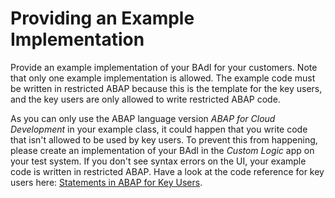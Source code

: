 <!-- loio8c2d4637bee447008c2506bf1a86f1da -->

# Providing an Example Implementation

Provide an example implementation of your BAdI for your customers. Note that only one example implementation is allowed. The example code must be written in restricted ABAP because this is the template for the key users, and the key users are only allowed to write restricted ABAP code.

As you can only use the ABAP language version *ABAP for Cloud Development* in your example class, it could happen that you write code that isn't allowed to be used by key users. To prevent this from happening, please create an implementation of your BAdI in the *Custom Logic* app on your test system. If you don't see syntax errors on the UI, your example code is written in restricted ABAP. Have a look at the code reference for key users here: [Statements in ABAP for Key Users](../50_administration_and_ops/statements-in-abap-for-key-users-2004071.md).

